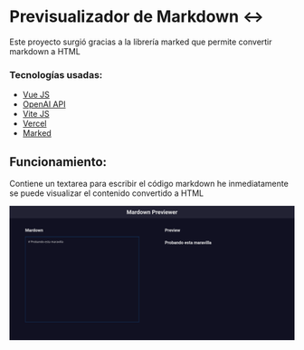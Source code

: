 # Previsualizador de Markdown ↔️

Este proyecto surgió gracias a la librería marked que permite convertir markdown a HTML

### Tecnologías usadas:
- [Vue JS](https://vuejs.org/)
- [OpenAI API](https://openai.com/api/)
- [Vite JS](https://vitejs.dev)
- [Vercel](https://vercel.com)
- [Marked](https://marked.js.org/)

## Funcionamiento:

Contiene un textarea para escribir el código markdown he inmediatamente se puede visualizar el contenido convertido a HTML

![Una imagen de la app que tiene un título, un textarea ](https://raw.githubusercontent.com/carandev/markdown-preview/main/.github/home.png)
